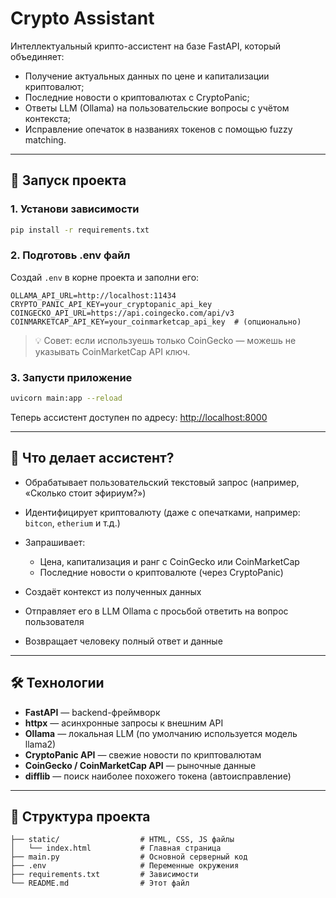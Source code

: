 # Crypto Assistant

Интеллектуальный крипто-ассистент на базе FastAPI, который объединяет:

* Получение актуальных данных по цене и капитализации криптовалют;
* Последние новости о криптовалютах с CryptoPanic;
* Ответы LLM (Ollama) на пользовательские вопросы с учётом контекста;
* Исправление опечаток в названиях токенов с помощью fuzzy matching.

---

## 🚀 Запуск проекта

### 1. Установи зависимости

```bash
pip install -r requirements.txt
```

### 2. Подготовь .env файл

Создай `.env` в корне проекта и заполни его:

```
OLLAMA_API_URL=http://localhost:11434
CRYPTO_PANIC_API_KEY=your_cryptopanic_api_key
COINGECKO_API_URL=https://api.coingecko.com/api/v3
COINMARKETCAP_API_KEY=your_coinmarketcap_api_key  # (опционально)
```

> 💡 Совет: если используешь только CoinGecko — можешь не указывать CoinMarketCap API ключ.

### 3. Запусти приложение

```bash
uvicorn main:app --reload
```

Теперь ассистент доступен по адресу: [http://localhost:8000](http://localhost:8000)

---

## 🧠 Что делает ассистент?

* Обрабатывает пользовательский текстовый запрос (например, «Сколько стоит эфириум?»)
* Идентифицирует криптовалюту (даже с опечатками, например: `bitcon`, `etherium` и т.д.)
* Запрашивает:

  * Цена, капитализация и ранг с CoinGecko или CoinMarketCap
  * Последние новости о криптовалюте (через CryptoPanic)
* Создаёт контекст из полученных данных
* Отправляет его в LLM Ollama с просьбой ответить на вопрос пользователя
* Возвращает человеку полный ответ и данные

---

## 🛠 Технологии

* **FastAPI** — backend-фреймворк
* **httpx** — асинхронные запросы к внешним API
* **Ollama** — локальная LLM (по умолчанию используется модель llama2)
* **CryptoPanic API** — свежие новости по криптовалютам
* **CoinGecko / CoinMarketCap API** — рыночные данные
* **difflib** — поиск наиболее похожего токена (автоисправление)

---

## 📁 Структура проекта

```
├── static/                  # HTML, CSS, JS файлы
│   └── index.html           # Главная страница
├── main.py                  # Основной серверный код
├── .env                     # Переменные окружения
├── requirements.txt         # Зависимости
└── README.md                # Этот файл
```

